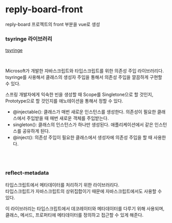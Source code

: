 # reply-board-front

reply-board 프로젝트의 front 부분을 vue로 생성

### tsyringe 라이브러리

[tsyringe](https://github.com/microsoft/tsyringe)

<br/>

Microsoft가 개발한 자바스크립트와 타입스크립트를 위한 의존성 주입 라이브러리다.  
tsyringe를 사용해서 클래스의 생성자 주입을 통해서 의존성 주입을 깔끔하게 구현할 수 있다.  

스프링 개발자에게 익숙한 빈을 생성할 때 Scope를 Singletone으로 할 것인지, Prototype으로 할 것인지를 애노테이션을 통해서 정할 수 있다.  

- @injectable(): 클래스가 매번 새로운 인스턴스를 생성한다. 의존성이 필요한 클래스에서 주입받을 때 매번 새로운 객체를 주입받는다.
- singleton(): 클래스의 인스턴스가 하나만 생성된다. 애플리케이션에서 같은 인스턴스를 공유하게 된다.
- @inject(): 의존성 주입이 필요한 클래스에서 생성자에 의존성 주입을 할 때 사용한다.

<br/>
<br/>

### reflect-metadata
타입스크립트에서 메타데이터를 처리하기 위한 라이브러리다.  
타입스크립트가 자바스크립트의 상위집합이기 때문에 자바스크립트에서도 사용할 수 있다.  

이 라이브러리는 타입스크립트에서 데코레이터와 메타데이터를 다루기 위해 사용되며, 클래스, 메서드, 프로퍼티에 메타데이터를 정의하고 접근할 수 있게 해준다.  

<br/>
<br/>

